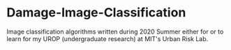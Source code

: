 # Damage-Image-Classification
Image classification algorithms written during 2020 Summer either for or to learn for my UROP (undergraduate research) at MIT's Urban Risk Lab. 
